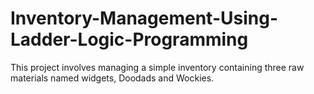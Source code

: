 # Inventory-Management-Using-Ladder-Logic-Programming
This project involves managing a simple inventory containing three raw materials named widgets, Doodads and Wockies.
